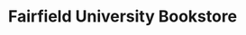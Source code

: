 ---
title: "Fairfield University Bookstore"
url: /fairfield/fairfield-university-bookstore/
shop: books
---